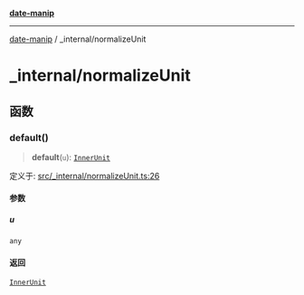 [**date-manip**](../index.md)

***

[date-manip](../modules.md) / \_internal/normalizeUnit

# \_internal/normalizeUnit

## 函数

### default()

> **default**(`u`): [`InnerUnit`](../types.md#innerunit)

定义于: [src/\_internal/normalizeUnit.ts:26](https://github.com/fengxinming/date-manip/blob/12d12a4c2a3486e81330ba529f3fb8271142d945/src/_internal/normalizeUnit.ts#L26)

#### 参数

##### u

`any`

#### 返回

[`InnerUnit`](../types.md#innerunit)
